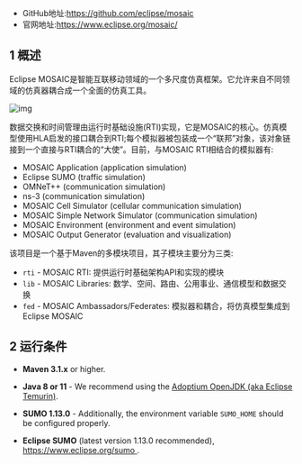 - GitHub地址:https://github.com/eclipse/mosaic
- 官网地址:https://www.eclipse.org/mosaic/

## 1 概述

Eclipse MOSAIC是智能互联移动领域的一个多尺度仿真框架。它允许来自不同领域的仿真器耦合成一个全面的仿真工具。

![img](https://www.eclipse.org/mosaic/docs/getting_started/images/mosaic-barnim.gif)

数据交换和时间管理由运行时基础设施(RTI)实现，它是MOSAIC的核心。仿真模型使用HLA启发的接口耦合到RTI;每个模拟器被包装成一个“联邦”对象，该对象链接到一个直接与RTI耦合的“大使”。目前，与MOSAIC RTI相结合的模拟器有:

- MOSAIC Application (application simulation)
- Eclipse SUMO (traffic simulation)
- OMNeT++ (communication simulation)
- ns-3 (communication simulation)
- MOSAIC Cell Simulator (cellular communication simulation)
- MOSAIC Simple Network Simulator (communication simulation)
- MOSAIC Environment (environment and event simulation)
- MOSAIC Output Generator (evaluation and visualization)

该项目是一个基于Maven的多模块项目，其子模块主要分为三类:

- `rti` - MOSAIC RTI: 提供运行时基础架构API和实现的模块
- `lib` - MOSAIC Libraries: 数学、空间、路由、公用事业、通信模型和数据交换
- `fed` - MOSAIC Ambassadors/Federates: 模拟器和耦合，将仿真模型集成到Eclipse MOSAIC

## 2 运行条件

- **Maven 3.1.x** or higher.
- **Java 8 or 11** - We recommend using the [Adoptium OpenJDK (aka Eclipse Temurin)](https://adoptium.net/?variant=openjdk8).
- **SUMO 1.13.0** - Additionally, the environment variable `SUMO_HOME` should be configured properly.



- **Eclipse SUMO** (latest version 1.13.0 recommended), [https://www.eclipse.org/sumo ](https://www.eclipse.org/sumo).